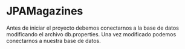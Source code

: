 # JPAMagazines
Antes de iniciar el proyecto debemos conectarnos a la base de datos modificando el archivo db.properties.
Una vez modificado podemos conectarnos a nuestra base de datos.
